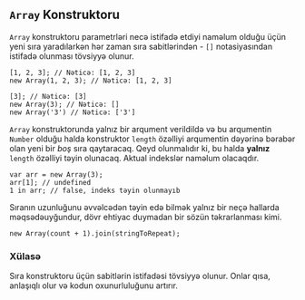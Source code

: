 ## `Array` Konstruktoru

`Array` konstruktoru parametrləri necə istifadə etdiyi naməlum olduğu üçün
yeni sıra yaradılarkən hər zaman sıra sabitlərindən - `[]` notasiyasından 
istifadə olunması tövsiyyə olunur. 

    [1, 2, 3]; // Nəticə: [1, 2, 3]
    new Array(1, 2, 3); // Nəticə: [1, 2, 3]

    [3]; // Nəticə: [3]
    new Array(3); // Nəticə: []
    new Array('3') // Nəticə: ['3']


`Array` konstruktorunda yalnız bir arqument verildildə və bu arqumentin `Number`
olduğu halda konstruktor `length` özəlliyi arqumentin dəyərinə bərabər olan yeni bir
*boş* sıra qaytaracaq. Qeyd olunmalıdır ki, bu halda **yalnız** `length` özəlliyi 
təyin olunacaq. Aktual indekslər naməlum olacaqdır.

    var arr = new Array(3);
    arr[1]; // undefined
    1 in arr; // false, indeks təyin olunmayıb

Sıranın uzunluğunu əvvəlcədən təyin edə bilmək yalnız bir neçə hallarda
məqsədəuyğundur, dövr ehtiyac duymadan bir sözün təkrarlanması kimi.

    new Array(count + 1).join(stringToRepeat);

### Xülasə

Sıra konstruktoru üçün sabitlərin istifadəsi tövsiyyə olunur. Onlar qısa, anlaşıqlı olur və kodun
oxunurluluğunu artırır.

